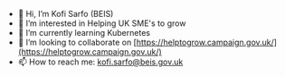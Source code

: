 - 👋 Hi, I’m Kofi Sarfo (BEIS)
- 👀 I’m interested in Helping UK SME's to grow
- 🌱 I’m currently learning Kubernetes
- 💞️ I’m looking to collaborate on [https://helptogrow.campaign.gov.uk/](https://helptogrow.campaign.gov.uk/)
- 📫 How to reach me: kofi.sarfo@beis.gov.uk

<!---
kofisarfo-BEIS/kofisarfo-BEIS is a ✨ special ✨ repository because its `README.md` (this file) appears on your GitHub profile.
You can click the Preview link to take a look at your changes.
--->
